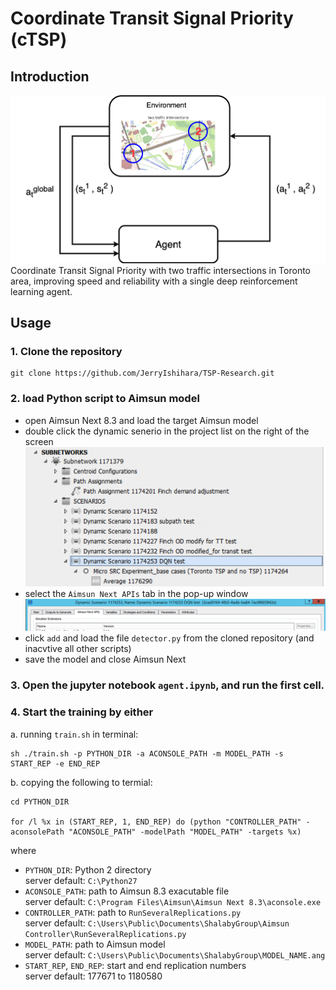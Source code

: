 # Coordinate Transit Signal Priority (cTSP)
## Introduction
<img src="/demo/tsp_flow.png" width="700"/> <br />
Coordinate Transit Signal Priority with two traffic intersections in Toronto area, improving speed and reliability with a single deep reinforcement learning agent.
## Usage
### 1. Clone the repository
```
git clone https://github.com/JerryIshihara/TSP-Research.git
```
### 2. load Python script to Aimsun model
  - open Aimsun Next 8.3 and load the target Aimsun model
  - double click the dynamic senerio in the project list on the right of the screen
  <img src="/demo/dynamic_senario.png" width="500"/> <br />
  - select the `Aimsun Next APIs` tab in the pop-up window
    <img src="/demo/navBar.png" width="700"/> <br />
  - click `add` and load the file `detector.py` from the cloned repository (and inacvtive all other scripts)
  - save the model and close Aimsun Next
### 3. Open the jupyter notebook ```agent.ipynb```, and run the first cell.
### 4. Start the training by **either**
a. running `train.sh` in terminal:

```
sh ./train.sh -p PYTHON_DIR -a ACONSOLE_PATH -m MODEL_PATH -s START_REP -e END_REP
```
b. copying the following to termial:
```
cd PYTHON_DIR

for /l %x in (START_REP, 1, END_REP) do (python "CONTROLLER_PATH" -aconsolePath "ACONSOLE_PATH" -modelPath "MODEL_PATH" -targets %x)
```
where 
- `PYTHON_DIR`: Python 2 directory <br />
server default: `C:\Python27`
- `ACONSOLE_PATH`: path to Aimsun 8.3 exacutable file <br />
server default: `C:\Program Files\Aimsun\Aimsun Next 8.3\aconsole.exe`
- `CONTROLLER_PATH`: path to `RunSeveralReplications.py` <br />
server default: `C:\Users\Public\Documents\ShalabyGroup\Aimsun Controller\RunSeveralReplications.py`
- `MODEL_PATH`: path to Aimsun model <br />
server default: `C:\Users\Public\Documents\ShalabyGroup\MODEL_NAME.ang`
- `START_REP`, `END_REP`: start and end replication numbers <br />
server default: 177671 to 1180580
